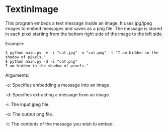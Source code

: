 # TextinImage

This program embeds a text message inside an image.
It uses jpg/jpeg images to embed messages and saves as a png file.
The message is stored in each pixel starting from the bottom right side of the image to the left side.

Example:
```
$ python main.py -e -i "cat.jpg" -o "cat.png" -t "I am hidden in the shadow of pixels."
$ python main.py -d -i "cat.png"
I am hidden in the shadow of pixels."
```
Arguments:

-e: Specifies embedding a message into an image.

-d: Specifies extracting a message from an image.

-i: The input jpeg file.

-o: The output png file.

-t: The contents of the message you wish to embed.
